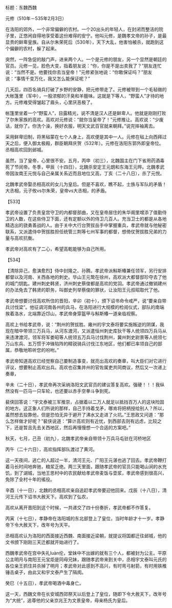 标题：东魏西魏

元修（510年－535年2月3日）



在洛阳的郊外，一个非常偏僻的农村。一个20出头的年轻人，在封闭而整洁的院子里，正悠闲自得地享受着这份难得的安宁。他叫元修，是魏孝文帝的孙子，是最显贵的鲜卑皇族。自从尔朱荣死后（530年），天下大乱，他害怕被杀，就跑到这个偏僻的农村，躲了起来。

突然，一阵急促的敲门声，进来两个人。一个是元修的朋友，另一个显然是朝廷的官员。元修一见，脸色大变，指着朋友说：“你，你是不是出卖我了？”朋友连忙说：“当然不是。他要找你去当皇帝！”元修紧张地说：“你敢保证吗？”朋友说：“事情千变万化，我又怎么能保证呢？”

几天后，四百名骑兵打破了乡野的安静，把元修带走了。元修被带到一个毛毡做的大帐篷里（军中），一股浓郁的汗臭和羊膻味。这就是下等人，“野蛮人”才待的地方。元修难受得皱起了眉头，心里厌恶极了。

帐篷里坐着一个“野蛮人”，目露精光，说不清是汉人还是鲜卑人。他就是刚刚打败了尔朱家族的高欢。高欢对元修说：“就你当皇帝了！”元修推让。高欢说：“少废话，就你了。你洗个澡，换好衣服，明天文武百官就来朝拜。”说完摔袖离去。

采用鲜卑旧制，将黑毡蒙在七个人身上，高欢便是其中一人。元修在毡上向西拜过天之后，便入御太极殿，群臣朝拜庆贺（532年）。元修在洛阳东郭外即皇帝位。丞相高欢回到邺城。

虽然，当了皇帝，心里很不安。五月，丙申（初三），北魏国主在门下省用药酒毒死了节闵帝。冬季，甲辰（十四日），北魏杀安定王元朗和东海王元晔。北魏孝武帝因汝南王元悦与自己亲属关系近而且地位又高，丁亥（二十八日），杀了元悦。

北魏孝武帝娶丞相高欢的女儿为皇后。但是不喜欢，瞧不起，士族与军队的矛盾！大丞相，元子攸vs尔朱荣，皇帝vs大丞相，的矛盾。

【533】

孝武帝设置了负责皇宫守卫的内都督部曲，又在皇帝居住的朱华阁里增添了值勤侍卫的人数，在这些侍卫下面，还有定额以外的侍卫几百人。充当卫士的都是从各地精选出的骁勇善战的人。由于关中大行台贺拔岳手中掌握重兵，孝武帝就与他秘密联系，又派遣侍中贺拔胜担任统管三荆等七州军事的都督，想倚仗贺拔胜兄弟的力量与高欢抗衡。

孝武帝对高欢有了二心，希望高乾能够为自己所用。

【534】

【清除异己，愈演愈烈】侍中封隆之、孙腾。孝武帝派斛斯椿兼任领军，另行安排都督以及河南、关西各地的刺史。华山王元鸷在徐州，高欢派大都督邸珍夺去了他的城门钥匙。建州刺史韩贤，济州刺史蔡俊都是高欢的党羽。孝武帝通过撤销建州的办法免去了韩贤的职务，叫御史列举蔡俊的罪状，让汝阳王元叔昭取代了他。

孝武帝想要讨伐高欢所住的晋阳，辛卯（初十），颁下诏书命令戒严，说“要亲自带兵讨伐梁”。他征调河南各州的兵马，在洛阳进行大规模的检阅仪式，部队的南端挨着洛水，北端靠近邙山，孝武帝身穿盔甲与斛斯椿一道亲临视察。





高欢上书给孝武帝，说：“荆州的贺拔胜、雍州的宇文泰将要实施叛逆的阴谋，我现在暗中带领三万兵马，从河东渡河，又派遣恒州刺史库狄干等人统领四万兵马从来违津渡河，领军将军娄昭等人统领五万兵马讨伐荆州，冀州刺史尉景等人统领七万山东兵、五万惯于冲锋陷阵的精锐骑兵讨伐江东地区，他们都已率领自己的部属，恭敬地聆听您的吩咐。”

孝武帝知道高欢已经觉察自己要制造事变，就亮出高欢的奏章，叫大臣们对它进行评议，想要制止高欢出兵。高欢也召集并州的官佐属吏共同商议，然后又一次递上奏章，

辛未（二十日），孝武帝再次采纳洛阳文武官员的建议答复高欢。强硬！！！我纵然没有一匹马一只车轮，也还要以赤手空拳斗争到死。

裴侠回答说：“宇文泰被三军推崇，占据着以二万人就足以抵挡百万人的这块险固的地方。这正象人们所说的那样，自己手持着戈矛，哪肯将把柄授给别人？所以，虽然想去投靠他，但是恐怕无异于避开了沸水又走进了火坑。”王思政又问道：“那么怎样做才好呢？”裴侠说道：“算计高欢则有近忧，到西部去则有远虑，比较之下，还是暂且先去关西地区，然后再慢慢想一个合适的方案吧。”



秋天，七月，己丑（初九），北魏孝武帝亲自带领十万兵马屯驻在河桥地区

丙午（二十六日），高欢指挥部队渡过了黄河。

这一天夜间，逃亡的人超过一半，清河王元、广阳王元湛也逃了回去。孝武帝鞭打着马长时间地奔驰，粮浆乏绝。两三天里面，跟随孝武帝的官员只能喝山涧的水充饥，到了湖城，当地王思村中的农民献给孝武帝麦饭与壶浆，孝武帝感到很高兴，免除了全村十年的徭役。



辛酉（十一日），北魏的丞相高欢亲自追赶孝武帝要迎他回来。戊辰（十八日），清河王元传下诏书大赦天下。高欢到了弘农，

高欢从离开晋阳到这个时候，一共递交了四十份奏折，孝武帝都不作答复。

丙寅（十七日），孝静帝在洛阳城的东北部登上了皇位，当时年龄才十一岁。孝静帝下令大赦天下，改年号为天平。



丞相高欢认为洛阳的西面接近西魏、南面接近梁朝，就提议将国都迁往邺城，他的文书颁下刚刚三天迁都就开始进行了。

西魏孝武帝在宫中失礼luàn伦，堂妹中不出嫁的就有三个人，都被封为公主。平原公主明月与南阳王元宝炬是同母兄妹，跟随孝武帝来到关中，丞相宇文泰叫元氏的各位亲王抓住并杀掉了明月；孝武帝对此感到不高兴，有时弯弓射箭，有时用铁椎锤击桌子，由此又和宇文泰产生了隔阂。

癸巳（十五日），孝武帝喝酒中毒身亡。

这一天，西魏文帝在长安城西郊祭天以后登上了皇位，随即下令大赦天下，改年号为“大统”，追尊他的父亲京兆王为文景皇帝，母亲杨氏为皇后。





